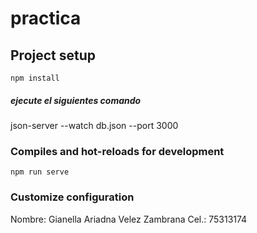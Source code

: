 # practica

## Project setup
```
npm install
```
##### ejecute el siguientes comando
json-server --watch db.json --port 3000

### Compiles and hot-reloads for development
```
npm run serve
```


### Customize configuration
Nombre: Gianella Ariadna Velez Zambrana
Cel.: 75313174